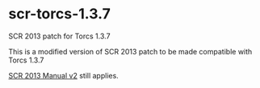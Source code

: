 # scr-torcs-1.3.7
SCR 2013 patch for Torcs 1.3.7

This is a modified version of SCR 2013 patch to be made compatible with Torcs 1.3.7

[SCR 2013 Manual v2](https://arxiv.org/pdf/1304.1672.pdf) still applies.
